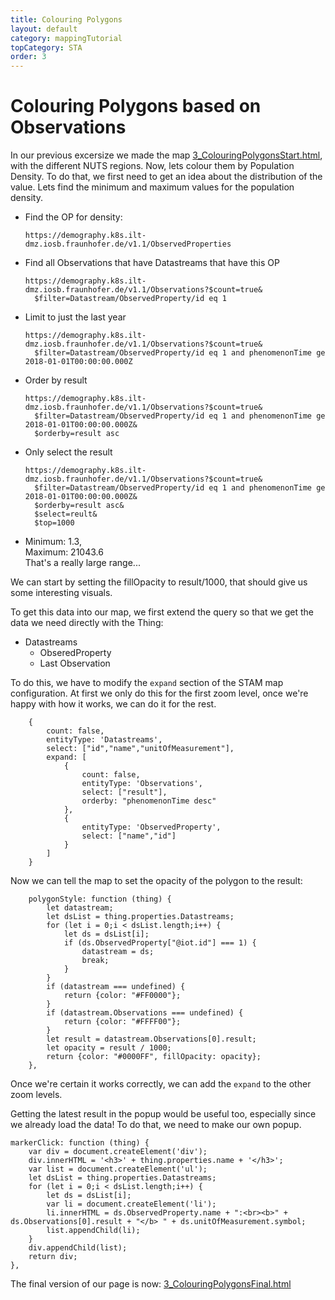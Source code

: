 ```yaml
---
title: Colouring Polygons
layout: default
category: mappingTutorial
topCategory: STA
order: 3
---
```


# Colouring Polygons based on Observations

In our previous excersize we made the map [3_ColouringPolygonsStart.html](3_ColouringPolygonsStart.html), with the different NUTS regions.
Now, lets colour them by Population Density.
To do that, we first need to get an idea about the distribution of the value.
Lets find the minimum and maximum values for the population density.

* Find the OP for density:
  ```
  https://demography.k8s.ilt-dmz.iosb.fraunhofer.de/v1.1/ObservedProperties
  ```
* Find all Observations that have Datastreams that have this OP
  ```
  https://demography.k8s.ilt-dmz.iosb.fraunhofer.de/v1.1/Observations?$count=true&
    $filter=Datastream/ObservedProperty/id eq 1
  ```
* Limit to just the last year
  ```
  https://demography.k8s.ilt-dmz.iosb.fraunhofer.de/v1.1/Observations?$count=true&
    $filter=Datastream/ObservedProperty/id eq 1 and phenomenonTime ge 2018-01-01T00:00:00.000Z
  ```
* Order by result
  ```
  https://demography.k8s.ilt-dmz.iosb.fraunhofer.de/v1.1/Observations?$count=true&
    $filter=Datastream/ObservedProperty/id eq 1 and phenomenonTime ge 2018-01-01T00:00:00.000Z&
    $orderby=result asc
  ```
* Only select the result
  ```
  https://demography.k8s.ilt-dmz.iosb.fraunhofer.de/v1.1/Observations?$count=true&
    $filter=Datastream/ObservedProperty/id eq 1 and phenomenonTime ge 2018-01-01T00:00:00.000Z&
    $orderby=result asc&
    $select=reult&
    $top=1000
  ```
* Minimum: 1.3,  
  Maximum: 21043.6  
  That's a really large range...

We can start by setting the fillOpacity to result/1000, that should give us some interesting visuals.

To get this data into our map, we first extend the query so that we get the data we need directly with the Thing:
* Datastreams
  * ObseredProperty
  * Last Observation

To do this, we have to modify the `expand` section of the STAM map configuration.
At first we only do this for the first zoom level, once we're happy with how it works, we can do it for the rest.

```
    {
        count: false,
        entityType: 'Datastreams',
        select: ["id","name","unitOfMeasurement"],
        expand: [
            {
                count: false,
                entityType: 'Observations',
                select: ["result"],
                orderby: "phenomenonTime desc"
            },
            {
                entityType: 'ObservedProperty',
                select: ["name","id"]
            }
        ]
    }
```

Now we can tell the map to set the opacity of the polygon to the result:
```
    polygonStyle: function (thing) {
        let datastream;
        let dsList = thing.properties.Datastreams;
        for (let i = 0;i < dsList.length;i++) {
            let ds = dsList[i];
            if (ds.ObservedProperty["@iot.id"] === 1) {
                datastream = ds;
                break;
            }
        }
        if (datastream === undefined) {
            return {color: "#FF0000"};
        }
        if (datastream.Observations === undefined) {
            return {color: "#FFFF00"};
        }
        let result = datastream.Observations[0].result;
        let opacity = result / 1000;
        return {color: "#0000FF", fillOpacity: opacity};
    },
```
Once we're certain it works correctly, we can add the `expand` to the other zoom levels.

Getting the latest result in the popup would be useful too, especially since we already load the data!
To do that, we need to make our own popup.

```
markerClick: function (thing) {
    var div = document.createElement('div');
    div.innerHTML = '<h3>' + thing.properties.name + '</h3>';
    var list = document.createElement('ul');
    let dsList = thing.properties.Datastreams;
    for (let i = 0;i < dsList.length;i++) {
        let ds = dsList[i];
        var li = document.createElement('li');
        li.innerHTML = ds.ObservedProperty.name + ":<br><b>" + ds.Observations[0].result + "</b> " + ds.unitOfMeasurement.symbol;
        list.appendChild(li);
    }
    div.appendChild(list);
    return div;
},
```

The final version of our page is now: [3_ColouringPolygonsFinal.html](3_ColouringPolygonsFinal.html)


